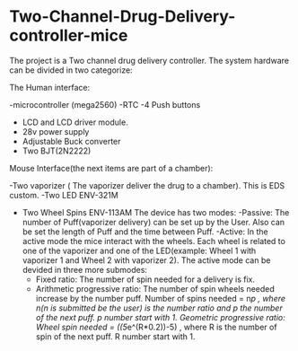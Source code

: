 # Two-Channel-Drug-Delivery-controller-mice
The project is a Two channel drug delivery controller. 
The system hardware can be divided in two categorize:

The Human interface:

   -microcontroller (mega2560)
   -RTC 
   -4 Push buttons 
   - LCD and LCD driver module. 
   - 28v power supply 
   - Adjustable Buck converter 
   - Two BJT(2N2222)

Mouse Interface(the next items are part of a chamber):

  -Two vaporizer ( The vaporizer deliver the drug to a chamber). This is EDS custom. 
  -Two LED ENV-321M
  - Two Wheel Spins  ENV-113AM
The device has two modes:
   -Passive: The number of Puff(vaporizer delivery) can be set up by the User. Also can be set the length of Puff and the time between Puff. 
   -Active: In the active mode the mice interact with the wheels. Each wheel is related to one of the vaporizer and one of the LED(example: Wheel 1 with vaporizer 1 and Wheel 2 with vaporizer 2). The active mode can be devided in three more submodes:
      - Fixed ratio: The number of spin needed for a delivery is fix.
      - Arithmetic progressive ratio: The number of spin wheels needed increase by the number puff.
            Number of spins needed = n*p ,  where n(n is submitted be the user) is the number ratio and p the number of the next puff. p number start with 1.
            Geometric progressive ratio: Wheel spin needed = ((5*e^(R*0.2))-5) , where R is the number of spin of the next puff. R number start with 1.
